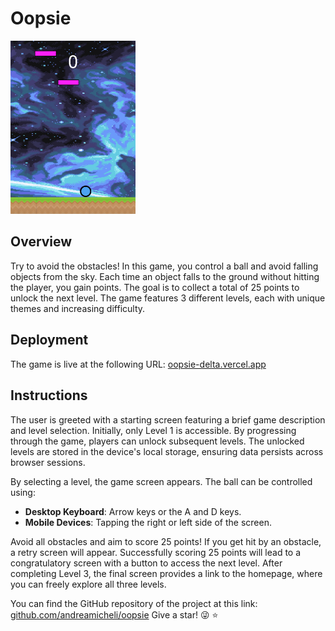 # Oopsie

<img src="https://github.com/andreamicheli/oopsie/blob/792343bb6a4d1d684e49396ecc1f4ad31605f1c3/assets/images/wallpaper.png" alt="screenshot of the app" width="200"/>

## Overview

Try to avoid the obstacles! In this game, you control a ball and avoid falling objects from the sky. Each time an object falls to the ground without hitting the player, you gain points. The goal is to collect a total of 25 points to unlock the next level. The game features 3 different levels, each with unique themes and increasing difficulty.

## Deployment

The game is live at the following URL: [oopsie-delta.vercel.app](https://oopsie-delta.vercel.app/)

## Instructions

The user is greeted with a starting screen featuring a brief game description and level selection. Initially, only Level 1 is accessible. By progressing through the game, players can unlock subsequent levels. The unlocked levels are stored in the device's local storage, ensuring data persists across browser sessions.

By selecting a level, the game screen appears. The ball can be controlled using: 

- **Desktop Keyboard**: Arrow keys or the A and D keys.
- **Mobile Devices**: Tapping the right or left side of the screen.

Avoid all obstacles and aim to score 25 points! If you get hit by an obstacle, a retry screen will appear. Successfully scoring 25 points will lead to a congratulatory screen with a button to access the next level. After completing Level 3, the final screen provides a link to the homepage, where you can freely explore all three levels.

You can find the GitHub repository of the project at this link: [github.com/andreamicheli/oopsie](https://oopsie-delta.vercel.app/) Give a star! 😜 ⭐️
